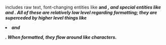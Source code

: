 includes raw text, font-changing entities like <b> and <em>, and special entities like <a> and <img>.  All of these are relatively low level regarding formatting; they are superceded by higher level things like <li> and <p>.  When formatted, they flow around like characters.
